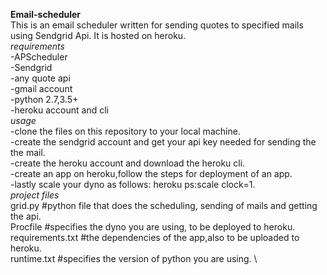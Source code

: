 **Email-scheduler**\
This is an email scheduler written for sending quotes to specified mails using Sendgrid Api. It is hosted on heroku.\
*requirements*\
-APScheduler \
-Sendgrid \
-any quote api \
-gmail account \
-python 2.7,3.5+ \
-heroku account and cli \
*usage* \
-clone the files on this repository to your local machine. \
-create the sendgrid account and get your api key needed for sending the the mail. \
-create the heroku account and download the heroku cli. \
-create an app on heroku,follow the steps for deployment of an app. \
-lastly scale your dyno as follows: heroku ps:scale clock=1. \
*project files* \
grid.py             #python file that does the scheduling, sending of mails and getting the api. \
Procfile            #specifies the dyno you are using, to be deployed to heroku. \
requirements.txt    #the dependencies of the app,also to be uploaded to heroku. \
runtime.txt         #specifies the version of python you are using. \


